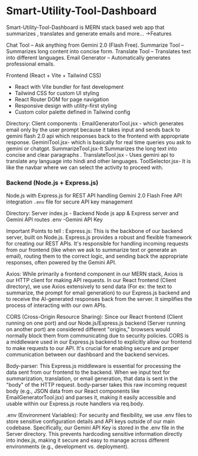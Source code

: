 # Smart-Utility-Tool-Dashboard
Smart-Utility-Tool-Dashboard is MERN stack based web app that summarizes , translates and generate emails and more...
->Features

Chat Tool – Ask anything from Gemini 2.0 (Flash Free).
Summarize Tool – Summarizes long content into concise form.
Translate Tool – Translates text into different languages.
Email Generator – Automatically generates professional emails.

 Frontend (React + Vite + Tailwind CSS)
- React with Vite bundler for fast development
- Tailwind CSS for custom UI styling
- React Router DOM for page navigation
- Responsive design with utility-first styling
- Custom color palette defined in Tailwind config

Directory: Client
components :
EmailGeneratorTool.jsx - which generates email only by the user prompt because it takes input and sends back to gemini flash 2.0 api which responses back to the frontend with appropriate response.
GeminiTool.jsx- which is basically for real time queries you ask to gemini or chatgpt.
SummarizeTool.jsx-It Summarizes the long text into concise and clear paragraphs .
TranslateTool.jsx - Uses gemini api to translate any language into hindi and other languages.
ToolSelector.jsx- It is like the navbar where we can select the activity to proceed with.

### Backend (Node.js + Express.js)
 Node.js with Express.js for REST API handling
 Gemini 2.0 Flash Free API integration
 `.env` file for secure API key management

Directory: Server
index.js - Backend Node js app & Express server and Gemini API routes
.env -Gemini API Key

Important Points to tell :
Express.js: This is the backbone of our backend server, built on Node.js. Express.js provides a robust and flexible framework for creating our REST APIs. It's responsible for handling incoming requests from our frontend (like when we ask to summarize text or generate an email), routing them to the correct logic, and sending back the appropriate responses, often powered by the Gemini API.

Axios: While primarily a frontend component in our MERN stack, Axios is our HTTP client for making API requests. In our React frontend (Client directory), we use Axios extensively to send data (For ex: the text to summarize, the prompt for email generation) to our Express.js backend and to receive the AI-generated responses back from the server. It simplifies the process of interacting with our own APIs.

CORS (Cross-Origin Resource Sharing): Since our React frontend (Client running on one port) and our Node.js/Express.js backend (Server running on another port) are considered different "origins," browsers would normally block them from communicating due to security policies. CORS is a middleware used in our Express.js backend to explicitly allow our frontend to make requests to our API. It's crucial for enabling secure and proper communication between our dashboard and the backend services.

Body-parser: This Express.js middleware is essential for processing the data sent from our frontend to the backend. When we input text for summarization, translation, or email generation, that data is sent in the "body" of the HTTP request. body-parser takes this raw incoming request body (e.g., JSON data from our React components like EmailGeneratorTool.jsx) and parses it, making it easily accessible and usable within our Express.js route handlers via req.body.

.env (Environment Variables): For security and flexibility, we use .env files to store sensitive configuration details and API keys outside of our main codebase. Specifically, our Gemini API Key is stored in the .env file in the Server directory. This prevents hardcoding sensitive information directly into index.js, making it secure and easy to manage across different environments (e.g., development vs. deployment).


